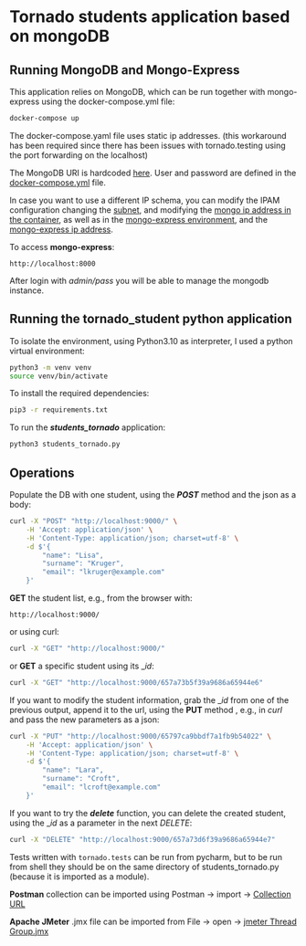 # Tornado students application based on mongoDB

## Running MongoDB and Mongo-Express

This application relies on MongoDB, which can be run together with mongo-express using the docker-compose.yml file:
```bash
docker-compose up
```
The docker-compose.yaml file uses static ip addresses.
(this workaround has been required since there has been issues with tornado.testing using the port forwarding on the localhost) 

The MongoDB URI is hardcoded [here](https://github.com/michelescarlato/tornadomongo/blob/main/students_tornado.py#L13).
User and password are defined in the [docker-compose.yml](https://github.com/michelescarlato/tornadomongo/blob/main/docker-compose.yml#L12-L13) file.

In case you want to use a different IP schema, you can modify the IPAM configuration changing the [subnet](https://github.com/michelescarlato/tornadomongo/blob/main/docker-compose.yml#L8),
and modifying the [mongo ip address in the container](https://github.com/michelescarlato/tornadomongo/blob/main/docker-compose.yml#L22), as well as in the [mongo-express environment](https://github.com/michelescarlato/tornadomongo/blob/main/docker-compose.yml#L32),
and the [mongo-express ip address](https://github.com/michelescarlato/tornadomongo/blob/main/docker-compose.yml#L35).
 

To access **mongo-express**:
```
http://localhost:8000
```
After login with _admin/pass_ you will be able to manage the mongodb instance.


## Running the tornado_student python application

To isolate the environment, using Python3.10 as interpreter, I used a python virtual environment:

```bash
python3 -m venv venv
source venv/bin/activate
```

To install the required dependencies:

```bash
pip3 -r requirements.txt
```

To run the _**students_tornado**_ application:
```bash
python3 students_tornado.py
```

## Operations

Populate the DB with one student, using the **_POST_** method and the json as a body:
```bash
curl -X "POST" "http://localhost:9000/" \
    -H 'Accept: application/json' \
    -H 'Content-Type: application/json; charset=utf-8' \
    -d $'{
        "name": "Lisa",
        "surname": "Kruger",
        "email": "lkruger@example.com"        
    }'
```

**GET** the student list, e.g., from the browser with:
```
http://localhost:9000/
```

or using curl:
```bash
curl -X "GET" "http://localhost:9000/"
```

or **GET** a specific student using its __id_:
```bash
curl -X "GET" "http://localhost:9000/657a73b5f39a9686a65944e6"
```

If you want to modify the student information, grab the __id_ from one of the previous output,
append it to the url, using the **PUT** method , e.g., in _curl_ and pass the new parameters as a json: 
```bash
curl -X "PUT" "http://localhost:9000/65797ca9bbdf7a1fb9b54022" \
    -H 'Accept: application/json' \
    -H 'Content-Type: application/json; charset=utf-8' \
    -d $'{        
        "name": "Lara",
        "surname": "Croft",
        "email": "lcroft@example.com"        
    }'
```

If you want to try the **_delete_** function, you can delete the created student, using the __id_ as a parameter in the next _DELETE_:
```bash
curl -X "DELETE" "http://localhost:9000/657a73d6f39a9686a65944e7"
```

Tests written with `tornado.tests` can be run from pycharm, but to be run from shell they should be on the same directory of students_tornado.py (because it is imported as a module).

**Postman** collection can be imported using Postman -> import -> [Collection URL](https://api.postman.com/collections/718114-14bde538-1ff7-4962-957c-4c96e59c99a4?access_key=PMAT-01HHJ3EDGRC30VTC9940XSN83W)

**Apache JMeter** .jmx file can be imported from File -> open -> [jmeter Thread Group.jmx](https://github.com/michelescarlato/tornadomongo/blob/main/tests/jmeter_Thread%20Group.jmx)



